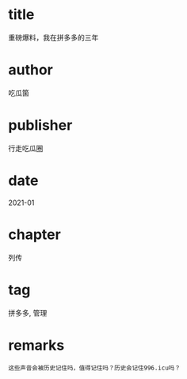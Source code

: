 # title
重磅爆料，我在拼多多的三年

# author
吃瓜箘

# publisher
行走吃瓜圈

# date
2021-01

# chapter
列传

# tag
拼多多, 管理

# remarks
`这些声音会被历史记住吗，值得记住吗？历史会记住996.icu吗？`
